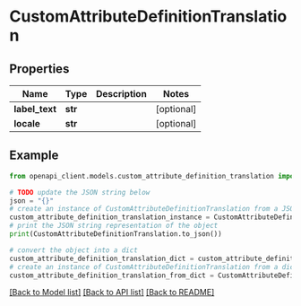 # CustomAttributeDefinitionTranslation


## Properties

Name | Type | Description | Notes
------------ | ------------- | ------------- | -------------
**label_text** | **str** |  | [optional] 
**locale** | **str** |  | [optional] 

## Example

```python
from openapi_client.models.custom_attribute_definition_translation import CustomAttributeDefinitionTranslation

# TODO update the JSON string below
json = "{}"
# create an instance of CustomAttributeDefinitionTranslation from a JSON string
custom_attribute_definition_translation_instance = CustomAttributeDefinitionTranslation.from_json(json)
# print the JSON string representation of the object
print(CustomAttributeDefinitionTranslation.to_json())

# convert the object into a dict
custom_attribute_definition_translation_dict = custom_attribute_definition_translation_instance.to_dict()
# create an instance of CustomAttributeDefinitionTranslation from a dict
custom_attribute_definition_translation_from_dict = CustomAttributeDefinitionTranslation.from_dict(custom_attribute_definition_translation_dict)
```
[[Back to Model list]](../README.md#documentation-for-models) [[Back to API list]](../README.md#documentation-for-api-endpoints) [[Back to README]](../README.md)


